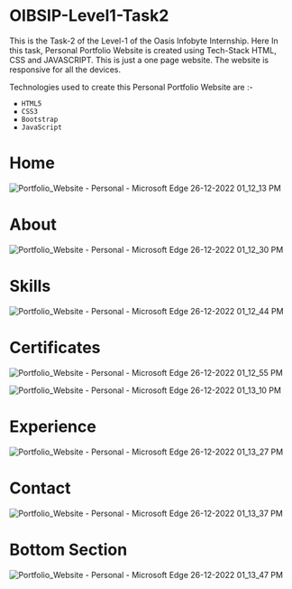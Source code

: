 # OIBSIP-Level1-Task2


This is the Task-2 of the Level-1 of the Oasis Infobyte Internship. Here In this task, Personal Portfolio Website is created using Tech-Stack HTML, CSS and JAVASCRIPT. This is just a one page website. The website is responsive for all the devices.

Technologies used to create this Personal Portfolio Website are :-
    
     ▪ HTML5
     ▪ CSS3
     ▪ Bootstrap
     ▪ JavaScript


# Home

![Portfolio_Website - Personal - Microsoft​ Edge 26-12-2022 01_12_13 PM](https://user-images.githubusercontent.com/85254301/209521841-5e389529-1536-44f9-a851-a76b1bf33880.png)

# About
![Portfolio_Website - Personal - Microsoft​ Edge 26-12-2022 01_12_30 PM](https://user-images.githubusercontent.com/85254301/209521871-a5960743-528b-4c15-a86f-1157d4312c3a.png)

# Skills
![Portfolio_Website - Personal - Microsoft​ Edge 26-12-2022 01_12_44 PM](https://user-images.githubusercontent.com/85254301/209521894-dff39e67-845b-4bfc-b4a3-3ba4acf156c6.png)

# Certificates
![Portfolio_Website - Personal - Microsoft​ Edge 26-12-2022 01_12_55 PM](https://user-images.githubusercontent.com/85254301/209521937-2c201b39-cca3-47ef-9132-9a8515a95e07.png)


![Portfolio_Website - Personal - Microsoft​ Edge 26-12-2022 01_13_10 PM](https://user-images.githubusercontent.com/85254301/209521964-51b9b9b4-0a5b-4d89-b841-0a6ae72b2d01.png)

# Experience
![Portfolio_Website - Personal - Microsoft​ Edge 26-12-2022 01_13_27 PM](https://user-images.githubusercontent.com/85254301/209522017-8e05fdcd-491f-4967-afc6-4480e24828d8.png)

# Contact
![Portfolio_Website - Personal - Microsoft​ Edge 26-12-2022 01_13_37 PM](https://user-images.githubusercontent.com/85254301/209522050-d3883683-2b2a-4e41-8f51-3404110561ec.png)

# Bottom Section
![Portfolio_Website - Personal - Microsoft​ Edge 26-12-2022 01_13_47 PM](https://user-images.githubusercontent.com/85254301/209522071-36807769-f964-4d9a-ab07-d2817b9e2016.png)
